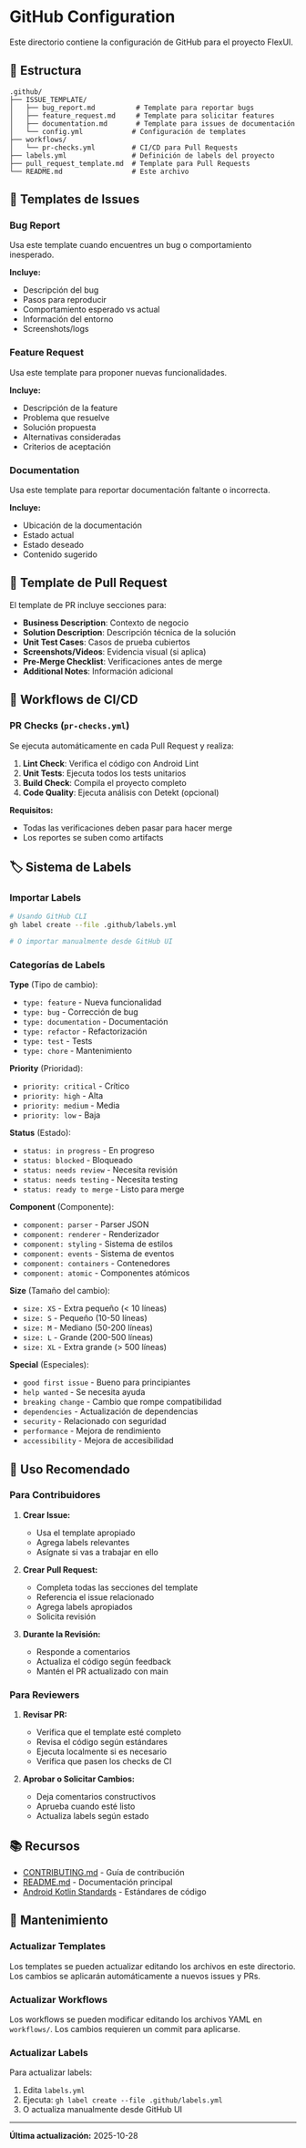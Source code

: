 # GitHub Configuration

Este directorio contiene la configuración de GitHub para el proyecto FlexUI.

## 📁 Estructura

```
.github/
├── ISSUE_TEMPLATE/
│   ├── bug_report.md          # Template para reportar bugs
│   ├── feature_request.md     # Template para solicitar features
│   ├── documentation.md       # Template para issues de documentación
│   └── config.yml            # Configuración de templates
├── workflows/
│   └── pr-checks.yml         # CI/CD para Pull Requests
├── labels.yml                # Definición de labels del proyecto
├── pull_request_template.md  # Template para Pull Requests
└── README.md                 # Este archivo

```

## 🎯 Templates de Issues

### Bug Report
Usa este template cuando encuentres un bug o comportamiento inesperado.

**Incluye:**
- Descripción del bug
- Pasos para reproducir
- Comportamiento esperado vs actual
- Información del entorno
- Screenshots/logs

### Feature Request
Usa este template para proponer nuevas funcionalidades.

**Incluye:**
- Descripción de la feature
- Problema que resuelve
- Solución propuesta
- Alternativas consideradas
- Criterios de aceptación

### Documentation
Usa este template para reportar documentación faltante o incorrecta.

**Incluye:**
- Ubicación de la documentación
- Estado actual
- Estado deseado
- Contenido sugerido

## 📝 Template de Pull Request

El template de PR incluye secciones para:

- **Business Description**: Contexto de negocio
- **Solution Description**: Descripción técnica de la solución
- **Unit Test Cases**: Casos de prueba cubiertos
- **Screenshots/Videos**: Evidencia visual (si aplica)
- **Pre-Merge Checklist**: Verificaciones antes de merge
- **Additional Notes**: Información adicional

## 🔄 Workflows de CI/CD

### PR Checks (`pr-checks.yml`)

Se ejecuta automáticamente en cada Pull Request y realiza:

1. **Lint Check**: Verifica el código con Android Lint
2. **Unit Tests**: Ejecuta todos los tests unitarios
3. **Build Check**: Compila el proyecto completo
4. **Code Quality**: Ejecuta análisis con Detekt (opcional)

**Requisitos:**
- Todas las verificaciones deben pasar para hacer merge
- Los reportes se suben como artifacts

## 🏷️ Sistema de Labels

### Importar Labels

```bash
# Usando GitHub CLI
gh label create --file .github/labels.yml

# O importar manualmente desde GitHub UI
```

### Categorías de Labels

**Type** (Tipo de cambio):
- `type: feature` - Nueva funcionalidad
- `type: bug` - Corrección de bug
- `type: documentation` - Documentación
- `type: refactor` - Refactorización
- `type: test` - Tests
- `type: chore` - Mantenimiento

**Priority** (Prioridad):
- `priority: critical` - Crítico
- `priority: high` - Alta
- `priority: medium` - Media
- `priority: low` - Baja

**Status** (Estado):
- `status: in progress` - En progreso
- `status: blocked` - Bloqueado
- `status: needs review` - Necesita revisión
- `status: needs testing` - Necesita testing
- `status: ready to merge` - Listo para merge

**Component** (Componente):
- `component: parser` - Parser JSON
- `component: renderer` - Renderizador
- `component: styling` - Sistema de estilos
- `component: events` - Sistema de eventos
- `component: containers` - Contenedores
- `component: atomic` - Componentes atómicos

**Size** (Tamaño del cambio):
- `size: XS` - Extra pequeño (< 10 líneas)
- `size: S` - Pequeño (10-50 líneas)
- `size: M` - Mediano (50-200 líneas)
- `size: L` - Grande (200-500 líneas)
- `size: XL` - Extra grande (> 500 líneas)

**Special** (Especiales):
- `good first issue` - Bueno para principiantes
- `help wanted` - Se necesita ayuda
- `breaking change` - Cambio que rompe compatibilidad
- `dependencies` - Actualización de dependencias
- `security` - Relacionado con seguridad
- `performance` - Mejora de rendimiento
- `accessibility` - Mejora de accesibilidad

## 🚀 Uso Recomendado

### Para Contribuidores

1. **Crear Issue:**
   - Usa el template apropiado
   - Agrega labels relevantes
   - Asígnate si vas a trabajar en ello

2. **Crear Pull Request:**
   - Completa todas las secciones del template
   - Referencia el issue relacionado
   - Agrega labels apropiados
   - Solicita revisión

3. **Durante la Revisión:**
   - Responde a comentarios
   - Actualiza el código según feedback
   - Mantén el PR actualizado con main

### Para Reviewers

1. **Revisar PR:**
   - Verifica que el template esté completo
   - Revisa el código según estándares
   - Ejecuta localmente si es necesario
   - Verifica que pasen los checks de CI

2. **Aprobar o Solicitar Cambios:**
   - Deja comentarios constructivos
   - Aprueba cuando esté listo
   - Actualiza labels según estado

## 📚 Recursos

- [CONTRIBUTING.md](../CONTRIBUTING.md) - Guía de contribución
- [README.md](../README.md) - Documentación principal
- [Android Kotlin Standards](../.kiro/steering/android-kotlin-standards.md) - Estándares de código

## 🔧 Mantenimiento

### Actualizar Templates

Los templates se pueden actualizar editando los archivos en este directorio. Los cambios se aplicarán automáticamente a nuevos issues y PRs.

### Actualizar Workflows

Los workflows se pueden modificar editando los archivos YAML en `workflows/`. Los cambios requieren un commit para aplicarse.

### Actualizar Labels

Para actualizar labels:

1. Edita `labels.yml`
2. Ejecuta: `gh label create --file .github/labels.yml`
3. O actualiza manualmente desde GitHub UI

---

**Última actualización:** 2025-10-28
